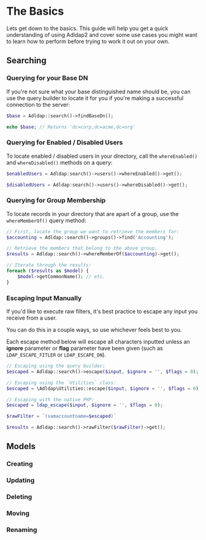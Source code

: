 # The Basics

Lets get down to the basics. This guide will help you get a quick understanding of
using Adldap2 and cover some use cases you might want to learn how to
perform before trying to work it out on your own.

## Searching

### Querying for your Base DN

If you're not sure what your base distinguished name should be, you can use the query
builder to locate it for you if you're making a successful connection to the server:

```php
$base = Adldap::search()->findBaseDn();

echo $base; // Returns 'dc=corp,dc=acme,dc=org'
```

### Querying for Enabled / Disabled Users

To locate enabled / disabled users in your directory, call the `whereEnabled()`
and `whereDisabled()` methods on a query:

```php
$enabledUsers = Adldap:search()->users()->whereEnabled()->get();

$disabledUsers = Adldap:search()->users()->whereDisabled()->get();
```

### Querying for Group Membership

To locate records in your directory that are apart of a group, use the `whereMemberOf()` query method:

```php
// First, locate the group we want to retrieve the members for:
$accounting = Adldap::search()->groups()->find('Accounting');

// Retrieve the members that belong to the above group.
$results = Adldap::search()->whereMemberOf($accounting)->get();

// Iterate through the results:
foreach ($results as $model) {
    $model->getCommonName(); // etc.
}
```

### Escaping Input Manually

If you'd like to execute raw filters, it's best practice to escape any input you receive from a user.

You can do this in a couple ways, so use whichever feels best to you.

Each escape method below will escape all characters inputted unless an **ignore** parameter or **flag**
parameter have been given (such as `LDAP_ESCAPE_FITLER` or `LDAP_ESCAPE_DN`).

```php
// Escaping using the query builder:
$escaped = Adldap::search()->escape($input, $ignore = '', $flags = 0);

// Escaping using the `Utilities` class:
$escaped = \Adldap\Utilities::escape($input, $ignore = '', $flags = 0);

// Escaping with the native PHP:
$escaped = ldap_escape($input, $ignore = '', $flags = 0);

$rawFilter = `(samaccountname=$escaped)`

$results = Adldap::search()->rawFilter($rawFilter)->get();
```

## Models

### Creating

### Updating

### Deleting

### Moving

### Renaming

